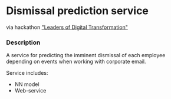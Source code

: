 # Dismissal prediction service
via hackathon ["Leaders of Digital Transformation"](https://i.moscow/cabinet/lct/hackatons/b092bcd74cc6478e98595ac2b319881a)

### Description

A service for predicting the imminent dismissal of each employee 
depending on events when working with corporate email.

Service includes:
- NN model
- Web-service